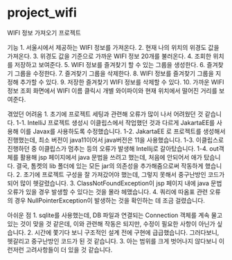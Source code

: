 # project_wifi
WIFI 정보 가져오기 프로젝트

기능	1. 서울시에서 제공하는 WIFI 정보를 가져온다.
	2. 현재 나의 위치의 위경도 값을 가져온다.
	3. 위경도 값을 기준으로 가까운 WIFI 정보 20개를 불러온다.
	4. 조회한 위치를 저장하고 보여준다.
	5. WIFI 정보를 즐겨찾기 할 수 있는 그룹을 생성한다.
	6. 즐겨찾기 그룹을 수정한다.
	7. 즐겨찾기 그룹을 삭제한다.
	8. WIFI 정보를 즐겨찾기 그룹을 지정해 추가할 수 있다.
	9. 저장한 즐겨찾기 WIFI 정보를 삭제할 수 있다.
	10. 가까운 WIFI 정보 조회 화면에서 WIFI 이름 클릭시 개별 와이파이와 현재 위치에서 떨어진 거리를 보여준다.


겪었던 어려움	1. 초기에 프로젝트 세팅과 관련해 오류가 많이 나서 어려웠던 것 같습니다.
			1-1. IntelliJ 프로젝트 생성시 이클립스에서 작업했던 것과 다르게 JakartaEE를 사용해 이를 Javax를 사용하도록 수정했습니다.
			1-2. JakartaEE 로 프로젝트를 생성해서 진행했는데, 최소 버전이 java11이어서 java버전은 11을 사용했습니다.
			1-3. 이클립스로 진행하던 중 이클립스가 멈추는 등의 오류가 발생해 Intellij로 갈아탔습니다.
			1-4. out객체를 활용해 jsp 페이지에서 java 문법을 쓰려고 했는데, 처음에 안되어서 애가 탔습니다. 결국, 톰켓의 lib 폴더에 있는 모든 jar의 의존성을 추가해줌으로써 작동하게 했습니다.
		2. 초기에 프로젝트 구성을 잘 가져갔어야 했는데, 그렇지 못해서 중구난방인 코드가 되어 많이 헷갈렸습니다.
		3. ClassNotFoundException이 jsp 페이지 내에 java 문법 오류가 있을 경우 발생할 수 있다는 것을 몰라 헤맸습니다.
		4. 쿼리에 따옴표 관련 오류의 경우 NullPointerException이 발생하는 것을 확인하는 데 조금 걸렸습니다.

아쉬운 점		1. sqlite를 사용했는데, DB 파일과 연결되는 Connection 객체를 계속 물고 있는 것이 맞을 것 같은데, 이와 관련해 작동은 되지만, 수정이 필요한 사항이 아닌가 싶습니다.
		2. 시간에 쫓기다 보니 구조적인 설계 전에 구현에 급급했습니다. 그러다보니, 헷갈리고 중구난방인 코드가 된 것 같습니다.
		3. 아는 범위를 크게 벗어나지 않다보니 이런저런 고려사항들이 더 있을 것 같습니다.
